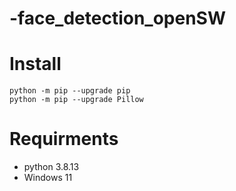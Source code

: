 # -face_detection_openSW

# Install
```
python -m pip --upgrade pip
python -m pip --upgrade Pillow
```

# Requirments
- python 3.8.13
- Windows 11